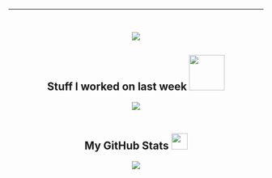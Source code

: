 
<!-- <a href = 'https://studytub.netlify.app/'>
 <div align="center">
<img width="100%" height = "450px" src="https://github.com/NishikantaRay/Bootstrap-projects/blob/main/image-port/Studytub.png?raw=true" alt="cover" />
</div>
</a> -->
<!-- <p align="center">
  <img src="https://readme-typing-svg.herokuapp.com?color=F70000&size=18&center=true&width=398&height=51&lines=MEAN+STACK+%7C%7C+FRONTEND+%7C%7C+OPENSOURCE+;+First+Successful+Product+-+studytub.ml">
</p> -->
<!-- <h3 align="left">Languages -</h3>
<p align="left">
<img src="https://cdn.jsdelivr.net/gh/devicons/devicon/icons/c/c-original.svg" width="40" height="40" />
<img src="https://cdn.jsdelivr.net/gh/devicons/devicon/icons/cplusplus/cplusplus-original.svg" width="40" height="40" />
<img src="https://cdn.jsdelivr.net/gh/devicons/devicon/icons/java/java-original-wordmark.svg" width="40" height="40" />
<img src="https://cdn.jsdelivr.net/gh/devicons/devicon/icons/javascript/javascript-original.svg"  width="40" height="40" />
<img src="https://cdn.jsdelivr.net/gh/devicons/devicon/icons/nodejs/nodejs-plain.svg" width="40" height="40" />
<img src="https://cdn.jsdelivr.net/gh/devicons/devicon/icons/typescript/typescript-original.svg" width="40" height="40"/>
</p>
<h3 align="left">Frameworks-</h3>
<p align="left">
<img src="https://cdn.jsdelivr.net/gh/devicons/devicon/icons/angularjs/angularjs-original.svg" width="40" height="40" />
<img src="https://cdn.jsdelivr.net/gh/devicons/devicon/icons/react/react-original-wordmark.svg" width="40" height="40" />
<img src="https://cdn.jsdelivr.net/gh/devicons/devicon/icons/bootstrap/bootstrap-plain-wordmark.svg" width="40" height="40" />
<img src="https://cdn.jsdelivr.net/gh/devicons/devicon/icons/tailwindcss/tailwindcss-original-wordmark.svg" width="40" height="40"/>
<img src="https://cdn.jsdelivr.net/gh/devicons/devicon/icons/materialui/materialui-original.svg" width="40" height="40" />
<img src="https://cdn.jsdelivr.net/gh/devicons/devicon/icons/express/express-original-wordmark.svg" width="40" height="40" />
</p>
<h3 align="left">Web Technologies-</h3>
<p align="left">
<img src="https://cdn.jsdelivr.net/gh/devicons/devicon/icons/html5/html5-original-wordmark.svg" width="40" height="40" />
<img src="https://cdn.jsdelivr.net/gh/devicons/devicon/icons/css3/css3-original-wordmark.svg" width="40" height="40"/>
<img src="https://cdn.jsdelivr.net/gh/devicons/devicon/icons/git/git-original-wordmark.svg" width="40" height="40" />
<img src="https://cdn.jsdelivr.net/gh/devicons/devicon/icons/github/github-original-wordmark.svg" width="40" height="40" />
</p>
<h3 align="left">Database-</h3>
<p align="left">
<img src="https://cdn.jsdelivr.net/gh/devicons/devicon/icons/mongodb/mongodb-original-wordmark.svg" width="40" height="40" />
<img src="https://cdn.jsdelivr.net/gh/devicons/devicon/icons/mysql/mysql-original-wordmark.svg" width="40" height="40" />
<img src="https://cdn.jsdelivr.net/gh/devicons/devicon/icons/firebase/firebase-plain-wordmark.svg" width="40" height="40" />
</p>
<h3 align="left">Cloud Technologies-</h3>
<p align="left">
<img src="https://cdn.jsdelivr.net/gh/devicons/devicon/icons/googlecloud/googlecloud-original-wordmark.svg" width="40" height="40"/>
</p>
<h3 align="left">Web Hosting Platform-</h3>
<p align="left">
<img src="https://cdn.jsdelivr.net/gh/devicons/devicon/icons/heroku/heroku-plain-wordmark.svg" width="40" height="40" />
<img src="https://upload.wikimedia.org/wikipedia/en/thumb/3/37/Cloudflare-logo-vector.svg/1200px-Cloudflare-logo-vector.svg.png" width="100" height="40" />
<img src="https://download.logo.wine/logo/Netlify/Netlify-Logo.wine.png" width="100" height="50" />
<img src="https://rossoskull.github.io/blog/assets/images/gh-tut/cover.png" width="100" height="50" />
<img src="https://logodownload.org/wp-content/uploads/2017/10/godaddy-logo-8.png" width="100" height="50" />
</p>
<h3 align="left">Tools-</h3>
<p align="left">
<img src="https://www.vectorlogo.zone/logos/getpostman/getpostman-icon.svg" alt="postman" width="40" height="40"/>
<img src="https://cdn.jsdelivr.net/gh/devicons/devicon/icons/canva/canva-original.svg" width="40" height="40" />
<img src="https://rangav.gallerycdn.vsassets.io/extensions/rangav/vscode-thunder-client/1.9.1/1629226491411/Microsoft.VisualStudio.Services.Icons.Default" width="40" height="40" />
<img src="https://upload.wikimedia.org/wikipedia/commons/thumb/9/92/Bootstrap_Studio_Logo.png/768px-Bootstrap_Studio_Logo.png"  width="40" height="40" />
</p> -->
<hr>
<div align="center">
<!-- <a target="_blank" href="https://www.linkedin.com/in/nishikanta-ray-7786a0196/"><img src="https://img.shields.io/badge/-LinkedIn-0077B5?style=for-the-badge&logo=Linkedin&logoColor=white"></img></a>
<a target="_blank" href="mailto:nishikantaray1@gmail.com"><img src="https://img.shields.io/badge/-Gmail-D14836?style=for-the-badge&logo=Gmail&logoColor=white"></img></a>
<a target="_blank" href="https://twitter.com/NishikantaRay5"><img src="https://img.shields.io/badge/-Twitter-1DA1F2?style=for-the-badge&logo=Twitter&logoColor=white"></img></a> -->
<br>
</p>
 <a href="https://github.com/anuraghazra/github-readme-stats">
<img align="center" src="https://github-readme-streak-stats.herokuapp.com/?user=nishikantaray&theme=radical"/>
</a>
</div>
<div align="center">
<h2> Stuff I worked on last week  <img src = "https://media1.giphy.com/media/JZ40cnfnN11KycrvMF/giphy.gif?cid=ecf05e47a0n3gi1bfqntqmob8g9aid1oyj2wr3ds3mg700bl&rid=giphy.gif" width = 70px> </h2>
<a href="https://github.com/anuraghazra/github-readme-stats">
<img align="center" src="https://github-readme-stats.vercel.app/api/wakatime?username=nishikantaray12&theme=radical"/>
</a>
</div>
<br>

<div align="center">
<h2> My GitHub Stats <img src='https://media1.giphy.com/media/du3J3cXyzhj75IOgvA/giphy.gif?cid=ecf05e47x2g034i9pzwtzzsd3xgg2w9nr94t4tflbbgo3008&rid=giphy.gif' width='32px'> </h2>
</div>
<div align="center">
<a href="https://github.com/anuraghazra/github-readme-stats" align="center">
<img  src="https://github-readme-stats.vercel.app/api?username=nishikantaray&count_private=true&show_icons=true&theme=radical" />
</a>
</div>
